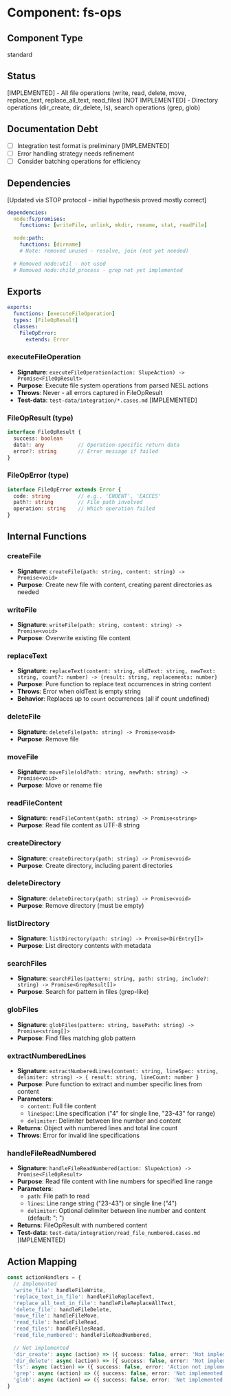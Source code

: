 # Component: fs-ops

## Component Type
standard

## Status
[IMPLEMENTED] - All file operations (write, read, delete, move, replace_text, replace_all_text, read_files)
[NOT IMPLEMENTED] - Directory operations (dir_create, dir_delete, ls), search operations (grep, glob)

## Documentation Debt
- [ ] Integration test format is preliminary [IMPLEMENTED]
- [ ] Error handling strategy needs refinement
- [ ] Consider batching operations for efficiency

## Dependencies

[Updated via STOP protocol - initial hypothesis proved mostly correct]

```yaml
dependencies:
  node:fs/promises:
    functions: [writeFile, unlink, mkdir, rename, stat, readFile]
    
  node:path:
    functions: [dirname]
    # Note: removed unused - resolve, join (not yet needed)
    
  # Removed node:util - not used
  # Removed node:child_process - grep not yet implemented
```

## Exports

```yaml
exports:
  functions: [executeFileOperation]
  types: [FileOpResult]
  classes:
    FileOpError:
      extends: Error
```

### executeFileOperation
- **Signature**: `executeFileOperation(action: SlupeAction) -> Promise<FileOpResult>`
- **Purpose**: Execute file system operations from parsed NESL actions
- **Throws**: Never - all errors captured in FileOpResult
- **Test-data**: `test-data/integration/*.cases.md` [IMPLEMENTED]

### FileOpResult (type)
```typescript
interface FileOpResult {
  success: boolean
  data?: any           // Operation-specific return data
  error?: string       // Error message if failed
}
```

### FileOpError (type)
```typescript
interface FileOpError extends Error {
  code: string         // e.g., 'ENOENT', 'EACCES'
  path?: string        // File path involved
  operation: string    // Which operation failed
}
```

## Internal Functions

### createFile
- **Signature**: `createFile(path: string, content: string) -> Promise<void>`
- **Purpose**: Create new file with content, creating parent directories as needed

### writeFile  
- **Signature**: `writeFile(path: string, content: string) -> Promise<void>`
- **Purpose**: Overwrite existing file content

### replaceText
- **Signature**: `replaceText(content: string, oldText: string, newText: string, count?: number) -> {result: string, replacements: number}`
- **Purpose**: Pure function to replace text occurrences in string content
- **Throws**: Error when oldText is empty string
- **Behavior**: Replaces up to `count` occurrences (all if count undefined)

### deleteFile
- **Signature**: `deleteFile(path: string) -> Promise<void>`
- **Purpose**: Remove file

### moveFile
- **Signature**: `moveFile(oldPath: string, newPath: string) -> Promise<void>`
- **Purpose**: Move or rename file

### readFileContent
- **Signature**: `readFileContent(path: string) -> Promise<string>`
- **Purpose**: Read file content as UTF-8 string

### createDirectory
- **Signature**: `createDirectory(path: string) -> Promise<void>`
- **Purpose**: Create directory, including parent directories

### deleteDirectory
- **Signature**: `deleteDirectory(path: string) -> Promise<void>`
- **Purpose**: Remove directory (must be empty)

### listDirectory
- **Signature**: `listDirectory(path: string) -> Promise<DirEntry[]>`
- **Purpose**: List directory contents with metadata

### searchFiles
- **Signature**: `searchFiles(pattern: string, path: string, include?: string) -> Promise<GrepResult[]>`
- **Purpose**: Search for pattern in files (grep-like)

### globFiles
- **Signature**: `globFiles(pattern: string, basePath: string) -> Promise<string[]>`
- **Purpose**: Find files matching glob pattern

### extractNumberedLines
- **Signature**: `extractNumberedLines(content: string, lineSpec: string, delimiter: string) -> { result: string, lineCount: number }`
- **Purpose**: Pure function to extract and number specific lines from content
- **Parameters**:
  - `content`: Full file content
  - `lineSpec`: Line specification ("4" for single line, "23-43" for range)
  - `delimiter`: Delimiter between line number and content
- **Returns**: Object with numbered lines and total line count
- **Throws**: Error for invalid line specifications

### handleFileReadNumbered
- **Signature**: `handleFileReadNumbered(action: SlupeAction) -> Promise<FileOpResult>`
- **Purpose**: Read file content with line numbers for specified line range
- **Parameters**: 
  - `path`: File path to read
  - `lines`: Line range string ("23-43") or single line ("4")
  - `delimiter`: Optional delimiter between line number and content (default: ": ")
- **Returns**: FileOpResult with numbered content
- **Test-data**: `test-data/integration/read_file_numbered.cases.md` [IMPLEMENTED]

## Action Mapping

```typescript
const actionHandlers = {
  // Implemented
  'write_file': handleFileWrite,
  'replace_text_in_file': handleFileReplaceText,
  'replace_all_text_in_file': handleFileReplaceAllText,
  'delete_file': handleFileDelete,
  'move_file': handleFileMove,
  'read_file': handleFileRead,
  'read_files': handleFilesRead,
  'read_file_numbered': handleFileReadNumbered,
  
  // Not implemented
  'dir_create': async (action) => ({ success: false, error: 'Not implemented' }),
  'dir_delete': async (action) => ({ success: false, error: 'Not implemented' }),
  'ls': async (action) => ({ success: false, error: 'Action not implemented: ls' }),
  'grep': async (action) => ({ success: false, error: 'Not implemented' }),
  'glob': async (action) => ({ success: false, error: 'Not implemented' })
}
```